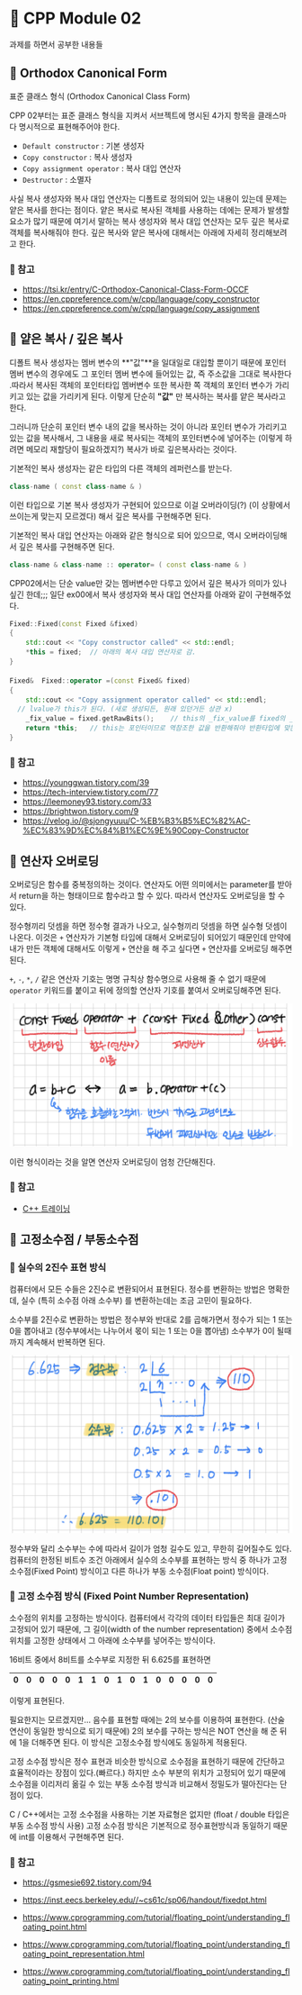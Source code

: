 # 🌟 CPP Module 02

과제를 하면서 공부한 내용들

## 🌸 Orthodox Canonical Form

표준 클래스 형식 (Orthodox Canonical Class Form)

CPP 02부터는 표준 클래스 형식을 지켜서 서브젝트에 명시된 4가지 항목을 클래스마다 명시적으로 표현해주어야 한다.

- `Default constructor` : 기본 생성자
- `Copy constructor` : 복사 생성자
- `Copy assignment operator` : 복사 대입 연산자
- `Destructor` : 소멸자

사실 복사 생성자와 복사 대입 연산자는 디폴트로 정의되어 있는 내용이 있는데 문제는 얕은 복사를 한다는 점이다. 얕은 복사로 복사된 객체를 사용하는 데에는 문제가 발생할 요소가 많기 때문에 여기서 말하는 복사 생성자와 복사 대입 연산자는 모두 깊은 복사로 객체를 복사해줘야 한다. 깊은 복사와 얕은 복사에 대해서는 아래에 자세히 정리해보려고 한다.

### 🌱 참고

- <https://tsi.kr/entry/C-Orthodox-Canonical-Class-Form-OCCF>
- <https://en.cppreference.com/w/cpp/language/copy_constructor>
- <https://en.cppreference.com/w/cpp/language/copy_assignment>

## 🌸 얕은 복사 / 깊은 복사

디폴트 복사 생성자는 멤버 변수의 **"값"**을 일대일로 대입할 뿐이기 때문에 포인터 멤버 변수의 경우에도 그 포인터 멤버 변수에 들어있는 값, 즉 주소값을 그대로 복사한다 .따라서 복사된 객체의 포인터타입 멤버변수 또한 복사한 쪽 객체의 포인터 변수가 가리키고 있는 값을 가리키게 된다. 이렇게 단순히 **"값"**  만 복사하는 복사를 얕은 복사라고 한다.

그러니까 단순히 포인터 변수 내의 값을 복사하는 것이 아니라 포인터 변수가 가리키고 있는 값을 복사해서, 그 내용을 새로 복사되는 객체의 포인터변수에 넣어주는 (이렇게 하려면 메모리 재할당이 필요하겠지?) 복사가 바로 깊은복사라는 것이다.

기본적인 복사 생성자는 같은 타입의 다른 객체의 레퍼런스를 받는다.

```cpp
class-name ( const class-name & )
```

이런 타입으로 기본 복사 생성자가 구현되어 있으므로 이걸 오버라이딩(?) (이 상황에서 쓰이는게 맞는지 모르겠다) 해서 깊은 복사를 구현해주면 된다.

기본적인 복사 대입 연산자는 아래와 같은 형식으로 되어 있으므로, 역시 오버라이딩해서 깊은 복사를 구현해주면 된다.

```cpp
class-name & class-name :: operator= ( const class-name & )
```

CPP02에서는 단순 value만 갖는 멤버변수만 다루고 있어서 깊은 복사가 의미가 있나 싶긴 한데;;; 일단 ex00에서 복사 생성자와 복사 대입 연산자를 아래와 같이 구현해주었다.

```cpp
Fixed::Fixed(const Fixed &fixed)
{
	std::cout << "Copy constructor called" << std::endl;
	*this = fixed;	// 아래의 복사 대입 연산자로 감.
}

Fixed&  Fixed::operator =(const Fixed& fixed)
{
	std::cout << "Copy assignment operator called" << std::endl;
  // lvalue가 this가 된다. (새로 생성되든, 원래 있던거든 상관 x)
	_fix_value = fixed.getRawBits();	// this의 _fix_value를 fixed의 _fix_value와 동일하게 해줬다.
	return *this;	// this는 포인터이므로 역참조한 값을 반환해줘야 반환타입에 맞는다.
}
```

### 🌱 참고

- <https://younggwan.tistory.com/39>
- <https://tech-interview.tistory.com/77>
- <https://leemoney93.tistory.com/33>
- <https://brightwon.tistory.com/9>
- <https://velog.io/@sjongyuuu/C-%EB%B3%B5%EC%82%AC-%EC%83%9D%EC%84%B1%EC%9E%90Copy-Constructor>

## 🌸 연산자 오버로딩

오버로딩은 함수를 중복정의하는 것이다. 연산자도 어떤 의미에서는 parameter를 받아서 return을 하는 형태이므로 함수라고 할 수 있다. 따라서 연산자도 오버로딩을 할 수 있다.

정수형끼리 덧셈을 하면 정수형 결과가 나오고, 실수형끼리 덧셈을 하면 실수형 덧셈이 나온다. 이것은 `+` 연산자가 기본형 타입에 대해서 오버로딩이 되어있기 때문인데 만약에 내가 만든 객체에 대해서도 이렇게 `+` 연산을 해 주고 싶다면 `+` 연산자를 오버로딩 해주면 된다.

`+`, `-`, `*`, `/` 같은 연산자 기호는 명명 규칙상 함수명으로 사용해 줄 수 없기 때문에 `operator` 키워드를 붙이고 뒤에 정의할 연산자 기호를 붙여서 오버로딩해주면 된다.

![operator_function_format](./imgs/operator_function_format.png)

이런 형식이라는 것을 알면 연산자 오버로딩이 엄청 간단해진다.

### 🌱 참고

- [C++ 트레이닝](https://www.hanbit.co.kr/store/books/look.php?p_code=B7818919239)

## 🌸 고정소수점 / 부동소수점

### 🌱 실수의 2진수 표현 방식

컴퓨터에서 모든 수들은 2진수로 변환되어서 표현된다. 정수를 변환하는 방법은 명확한데, 실수 (특히 소수점 아래 소수부) 를 변환하는데는 조금 고민이 필요하다.

소수부를 2진수로 변환하는 방법은 정수부와 반대로 2를 곱해가면서 정수가 되는 1 또는 0을 뽑아내고 (정수부에서는 나누어서 몫이 되는 1 또는 0을 뽑아냄) 소수부가 0이 될때까지 계속해서 반복하면 된다.

![실수의 2진수 변환](./imgs/02_1.png)

정수부와 달리 소수부는 수에 따라서 길이가 엄청 길수도 있고, 무한히 길어질수도 있다. 컴퓨터의 한정된 비트수 조건 아래에서 실수의 소수부를 표현하는 방식 중 하나가 고정 소수점(Fixed Point) 방식이고 다른 하나가 부동 소수점(Float point) 방식이다.

### 🌱 고정 소수점 방식 (Fixed Point Number Representation)

소수점의 위치를 고정하는 방식이다. 컴퓨터에서 각각의 데이터 타입들은 최대 길이가 고정되어 있기 때문에, 그 길이(width of the number representation) 중에서 소수점 위치를 고정한 상태에서 그 아래에 소수부를 넣어주는 방식이다.

16비트 중에서 8비트를 소수부로 지정한 뒤 6.625를 표현하면

| 0    | 0    | 0    | 0    | 0    | 1    | 1    | 0    | 1    | 0    | 1    | 0    | 0    | 0    | 0    | 0    |
| ---- | ---- | ---- | ---- | ---- | ---- | ---- | ---- | ---- | ---- | ---- | ---- | ---- | ---- | ---- | ---- |

이렇게 표현된다.

필요한지는 모르겠지만... 음수를 표현할 때에는 2의 보수를 이용하여 표현한다. (산술 연산이 동일한 방식으로 되기 때문에) 2의 보수를 구하는 방식은 NOT 연산을 해 준 뒤에 1을 더해주면 된다. 이 방식은 고정소수점 방식에도 동일하게 적용된다.

고정 소수점 방식은 정수 표현과 비슷한 방식으로 소수점을 표현하기 때문에 간단하고 효율적이라는 장점이 있다.(빠르다.) 하지만 소수 부분의 위치가 고정되어 있기 때문에 소수점을 이리저리 옮길 수 있는 부동 소수점 방식과 비교해서 정밀도가 떨아진다는 단점이 있다.

C / C++에서는 고정 소수점을 사용하는 기본 자료형은 없지만 (float / double 타입은 부동 소수점 방식 사용) 고정 소수점 방식은 기본적으로 정수표현방식과 동일하기 때문에 int를 이용해서 구현해주면 된다.

### 🌱 참고

- <https://gsmesie692.tistory.com/94>

- <https://inst.eecs.berkeley.edu//~cs61c/sp06/handout/fixedpt.html>

- <https://www.cprogramming.com/tutorial/floating_point/understanding_floating_point.html>
- <https://www.cprogramming.com/tutorial/floating_point/understanding_floating_point_representation.html>
- <https://www.cprogramming.com/tutorial/floating_point/understanding_floating_point_printing.html>